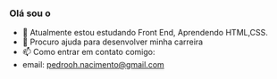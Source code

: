 ### Olá sou o

- 📖 Atualmente estou estudando Front End, Aprendendo HTML,CSS.
- 🤔 Procuro ajuda para desenvolver minha carreira
- 📫 Como entrar em contato comigo:
- email: pedrooh.nacimento@gmail.com
